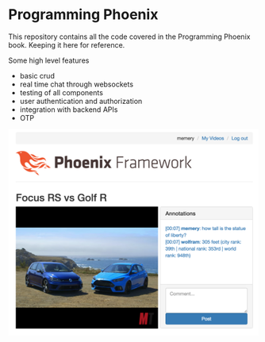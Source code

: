 # Programming Phoenix
This repository contains all the code covered in the Programming Phoenix book.  Keeping it here for reference.

Some high level features
* basic crud
* real time chat through websockets
* testing of all components
* user authentication and authorization
* integration with backend APIs
* OTP

![Image of Yaktocat](/screen.png?raw=true)
